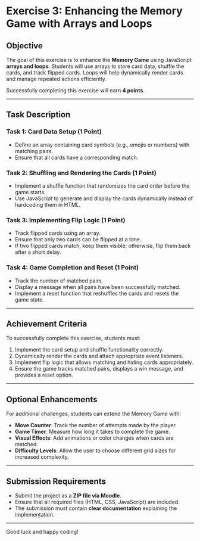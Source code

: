 # Exercise 3: Enhancing the Memory Game with Arrays and Loops

## **Objective**
The goal of this exercise is to enhance the **Memory Game** using JavaScript **arrays and loops**. Students will use arrays to store card data, shuffle the cards, and track flipped cards. Loops will help dynamically render cards and manage repeated actions efficiently.

Successfully completing this exercise will earn **4 points**.

---

## **Task Description**

### **Task 1: Card Data Setup (1 Point)**
- Define an array containing card symbols (e.g., emojis or numbers) with matching pairs.
- Ensure that all cards have a corresponding match.

### **Task 2: Shuffling and Rendering the Cards (1 Point)**
- Implement a shuffle function that randomizes the card order before the game starts.
- Use JavaScript to generate and display the cards dynamically instead of hardcoding them in HTML.

### **Task 3: Implementing Flip Logic (1 Point)**
- Track flipped cards using an array.
- Ensure that only two cards can be flipped at a time.
- If two flipped cards match, keep them visible; otherwise, flip them back after a short delay.

### **Task 4: Game Completion and Reset (1 Point)**
- Track the number of matched pairs.
- Display a message when all pairs have been successfully matched.
- Implement a reset function that reshuffles the cards and resets the game state.

---

## **Achievement Criteria**
To successfully complete this exercise, students must:
1. Implement the card setup and shuffle functionality correctly.
2. Dynamically render the cards and attach appropriate event listeners.
3. Implement flip logic that allows matching and hiding cards appropriately.
4. Ensure the game tracks matched pairs, displays a win message, and provides a reset option.

---

## **Optional Enhancements**
For additional challenges, students can extend the Memory Game with:
- **Move Counter**: Track the number of attempts made by the player.
- **Game Timer**: Measure how long it takes to complete the game.
- **Visual Effects**: Add animations or color changes when cards are matched.
- **Difficulty Levels**: Allow the user to choose different grid sizes for increased complexity.

---

## **Submission Requirements**
- Submit the project as a **ZIP file via Moodle**.
- Ensure that all required files (HTML, CSS, JavaScript) are included.
- The submission must contain **clear documentation** explaining the implementation.

---

Good luck and happy coding!
